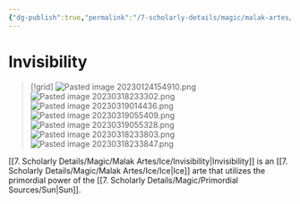 ```yaml
---
{"dg-publish":true,"permalink":"/7-scholarly-details/magic/malak-artes/ice/invisibility/","noteIcon":""}
---
```


# Invisibility

>[!grid]
>![Pasted image 20230124154910.png](/img/user/x.%20Assets/Attachments/Pasted%20image%2020230124154910.png)
>![Pasted image 20230318233302.png](/img/user/x.%20Assets/Attachments/Pasted%20image%2020230318233302.png)
>![Pasted image 20230319014436.png](/img/user/x.%20Assets/Attachments/Pasted%20image%2020230319014436.png)
>![Pasted image 20230319055409.png](/img/user/x.%20Assets/Attachments/Pasted%20image%2020230319055409.png)
>![Pasted image 20230319055328.png](/img/user/x.%20Assets/Attachments/Pasted%20image%2020230319055328.png)
>![Pasted image 20230318233803.png](/img/user/x.%20Assets/Attachments/Pasted%20image%2020230318233803.png)
>![Pasted image 20230318233847.png](/img/user/x.%20Assets/Attachments/Pasted%20image%2020230318233847.png)

[[7. Scholarly Details/Magic/Malak Artes/Ice/Invisibility\|Invisibility]] is an [[7. Scholarly Details/Magic/Malak Artes/Ice/Ice\|Ice]] arte that utilizes the primordial power of the [[7. Scholarly Details/Magic/Primordial Sources/Sun\|Sun]]. 
